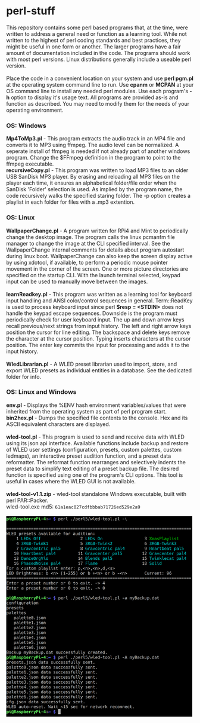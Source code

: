 # perl-stuff
This repository contains some perl based programs that, at the time, were written to address a general need or function as a learning tool. While not written to the highest of perl coding standards and best practices, they might be useful in one form or another. The larger programs have a fair amount of documentation included in the code. The programs should work with most perl versions. Linux distributions generally include a useable perl version.<br/><br/>
Place the code in a convenient location on your system and use **perl pgm.pl** at the operating system command line to run. Use **cpanm** or **MCPAN** at your OS command line to install any needed perl modules. Use each program's **-h** option to display it's usage text. All programs are provided as-is and function as described. You may need to modify them for the needs of your operating environment.

### OS: Windows
**Mp4ToMp3.pl** - This program extracts the audio track in an MP4 file and converts it to MP3 using ffmpeg. The audio level can be normalized. A seperate install of ffmpeg is needed if not already part of another windows program. Change the $FFmpeg definition in the program to point to the ffmpeg executable.<br/>
**recursiveCopy.pl** - This program was written to load MP3 files to an older USB SanDisk MP3 player. By erasing and reloading all MP3 files on the player each time, it ensures an alphabetical folder/file order when the SanDisk 'Folder' selection is used. As implied by the program name, the code recursively walks the specified staring folder. The -p option creates a playlist in each folder for files with a .mp3 extention.

### OS: Linux
**WallpaperChange.pl** - A program written for RPi4 and Mint to periodically change the desktop image. The program calls the linux pcmanfm file manager to change the image at the CLI specified interval. See the WallpaperChange internal comments for details about program autostart during linux boot. WallpaperChange can also keep the screen display active by using xdotool, if available, to perform a periodic mouse pointer movement in the corner of the screen. One or more picture directories are specified on the startup CLI. With the launch terminal selected, keypad input can be used to manually move between the images.<br/><br/>
**learnReadkey.pl** - This program was written as a learning tool for keyboard input handling and ANSI color/control sequences in general. Term::ReadKey is used to process keyboard input since perl **$resp \= \<STDIN\>** does not handle the keypad escape sequences. Downside is the program must periodically check for user keyboard input. The up and down arrow keys recall previous/next strings from input history. The left and right arrow keys position the cursor for line editing. The backspace and delete keys remove the character at the cursor position. Typing inserts characters at the cursor position. The enter key commits the input for processing and adds it to the input history.<br/><br/>
**WledLibrarian.pl** - A WLED preset librarian used to import, store, and export WLED presets as individual entities in a database. See the dedicated folder for info.

### OS: Linux and Windows
**env.pl** - Displays the %ENV hash environment variables/values that were inherited from the operating system as part of perl program start.<br/>
**bin2hex.pl** - Dumps the specified file contents to the console. Hex and its ASCII equivalent characters are displayed.<br/><br/>
**wled-tool.pl** - This program is used to send and receive data with WLED using its json api interface. Available functions include backup and restore of WLED user settings (configuration, presets, custom palettes, custom ledmaps), an interactive preset audition function, and a preset data reformatter. The reformat function rearranges and selectively indents the preset data to simplify text editing of a preset backup file. The desired function is specified using one of the program's CLI options. This tool is useful in cases where the WLED GUI is not available.<br/><br/>
**wled-tool-v1.1.zip** - wled-tool standalone Windows executable, built with perl PAR::Packer.<br/>wled-tool.exe md5: `61a1eac027cdfbbbab71726ed529e2a9`<br/><br/>
<img src="wled-screencap.png" alt="screenshot" width="500"/><br/>














